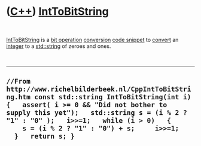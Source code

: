 



 

 

 

 

 

([C++](Cpp.htm)) [IntToBitString](CppIntToBitString.htm)
========================================================

 

[IntToBitString](CppIntToBitString.htm) is a [bit
operation](CppBitOperation.htm) [conversion](CppConvert.htm) [code
snippet](CppCodeSnippets.htm) to [convert](CppConvert.htm) an
[integer](CppInt.htm) to a [std::string](CppString.htm) of zeroes and
ones.

 

  --------------------------------------------------------------------------------------------------------------------------------------------------------------------------------------------------------------------------------------------------------------------------------------------------------
  ` //From http://www.richelbilderbeek.nl/CppIntToBitString.htm const std::string IntToBitString(int i) {   assert( i >= 0 && "Did not bother to supply this yet");   std::string s = (i % 2 ? "1" : "0" );   i>>=1;   while (i > 0)   {     s = (i % 2 ? "1" : "0") + s;     i>>=1;   }   return s; } `
  --------------------------------------------------------------------------------------------------------------------------------------------------------------------------------------------------------------------------------------------------------------------------------------------------------

 

 

 

 

 





 



